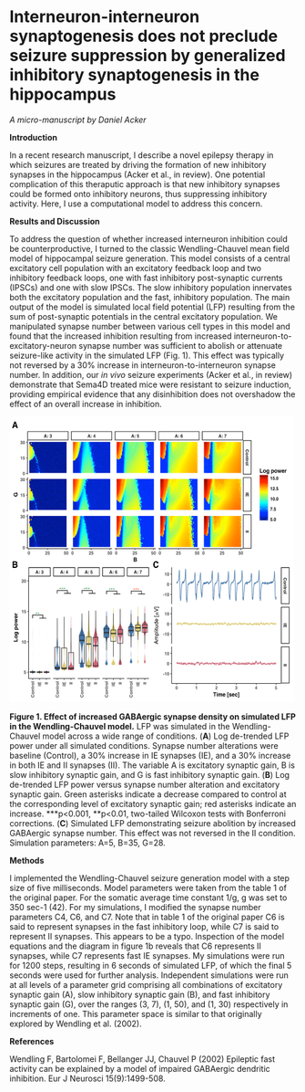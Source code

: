 # Interneuron-interneuron synaptogenesis does not preclude seizure suppression by generalized inhibitory synaptogenesis in the hippocampus
*A micro-manuscript by Daniel Acker*

**Introduction**

In a recent research manuscript, I describe a novel epilepsy therapy in which seizures are treated by driving the formation of new inhibitory synapses in the hippocampus (Acker et al., in review). One potential complication of this theraputic approach is that new inhibitory synapses could be formed onto inhibitory neurons, thus suppressing inhibitory activity. Here, I use a computational model to address this concern.

**Results and Discussion**

To address the question of whether increased interneuron inhibition could be counterproductive, I turned to the classic Wendling-Chauvel mean field model of hippocampal seizure generation. This model consists of a central excitatory cell population with an excitatory feedback loop and two inhibitory feedback loops, one with fast inhibitory post-synaptic currents (IPSCs) and one with slow IPSCs. The slow inhibitory population innervates both the excitatory population and the fast, inhibitory population. The main output of the model is simulated local field potential (LFP) resulting from the sum of post-synaptic potentials in the central excitatory population. We manipulated synapse number between various cell types in this model and found that the increased inhibition resulting from increased interneuron-to-excitatory-neuron synapse number was sufficient to abolish or attenuate seizure-like activity in the simulated LFP (Fig. 1). This effect was typically not reversed by a 30% increase in interneuron-to-interneuron synapse number. In addition, our *in vivo* seizure experiments (Acker et al., in review) demonstrate that Sema4D treated mice were resistant to seizure induction, providing empirical evidence that any disinhibition does not overshadow the effect of an overall increase in inhibition.

<img src="https://github.com/AckerDWM/Inhibitory-synaptogenesis-mean-field-EEG/blob/master/figure-with-error-bars.png" alt="alt text" width="500" height="500">

**Figure 1. Effect of increased GABAergic synapse density on simulated LFP in the Wendling-Chauvel model.** LFP was simulated in the Wendling-Chauvel model across a wide range of conditions. (**A**) Log de-trended LFP power under all simulated conditions. Synapse number alterations were baseline (Control), a 30% increase in IE synapses (IE), and a 30% increase in both IE and II synapses (II). The variable A is excitatory synaptic gain, B is slow inhibitory synaptic gain, and G is fast inhibitory synaptic gain. (**B**) Log de-trended LFP power versus synapse number alteration and excitatory synaptic gain. Green asterisks indicate a decrease compared to control at the corresponding level of excitatory synaptic gain; red asterisks indicate an increase. ***p<0.001, **p<0.01, two-tailed Wilcoxon tests with Bonferroni corrections. (**C**) Simulated LFP demonstrating seizure abolition by increased GABAergic synapse number. This effect was not reversed in the II condition. Simulation parameters: A=5, B=35, G=28.

**Methods**

I implemented the Wendling-Chauvel seizure generation model with a step size of five milliseconds. Model parameters were taken from the table 1 of the original paper. For the somatic average time constant 1/g, g was set to 350 sec-1 (42). For my simulations, I modified the synapse number parameters C4, C6, and C7. Note that in table 1 of the original paper C6 is said to represent synapses in the fast inhibitory loop, while C7 is said to represent II synapses. This appears to be a typo. Inspection of the model equations and the diagram in figure 1b reveals that C6 represents II synapses, while C7 represents fast IE synapses. My simulations were run for 1200 steps, resulting in 6 seconds of simulated LFP, of which the final 5 seconds were used for further analysis. Independent simulations were run at all levels of a parameter grid comprising all combinations of excitatory synaptic gain (A), slow inhibitory synaptic gain (B), and fast inhibitory synaptic gain (G), over the ranges (3, 7), (1, 50), and (1, 30) respectively in increments of one. This parameter space is similar to that originally explored by Wendling et al. (2002).

**References**

Wendling F, Bartolomei F, Bellanger JJ, Chauvel P (2002) Epileptic fast activity can be explained by a model of impaired GABAergic dendritic inhibition. Eur J Neurosci 15(9):1499-508.
